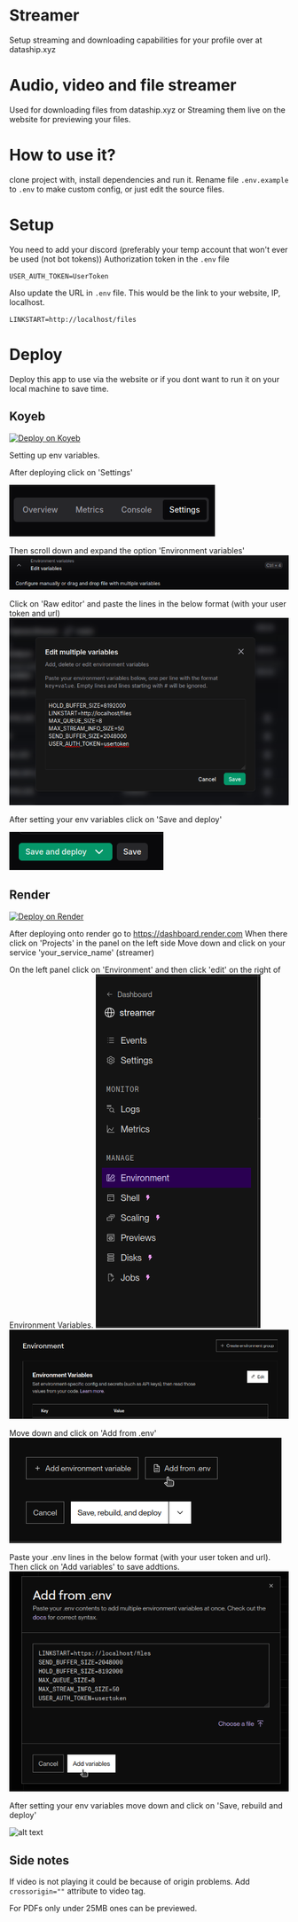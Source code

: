 # Streamer
Setup streaming and downloading capabilities for your profile over at dataship.xyz
# Audio, video and file streamer
Used for downloading files from dataship.xyz or Streaming them live on the website for previewing your files.

# How to use it?
clone project with, install dependencies and run it. Rename file `.env.example` to `.env` to make custom config, or just edit the source files.

# Setup
You need to add your discord (preferably your temp account that won't ever be used (not bot tokens)) Authorization token in the `.env` file
```
USER_AUTH_TOKEN=UserToken
```

Also update the URL in `.env` file. This would be the link to your website, IP, localhost.
```
LINKSTART=http://localhost/files
```

# Deploy
Deploy this app to use via the website or if you dont want to run it on your local machine to save time.


## Koyeb
[![Deploy on Koyeb](https://www.koyeb.com/static/images/deploy/button.svg)](https://app.koyeb.com/deploy?type=git&repository=github.com/DataShip-xyz/Streamer&branch=master&run_command=yarn%20run%20start:prod&name=dataship-streamer)

Setting up env variables.

After deploying click on 'Settings'

![alt text](https://github.com/DataShip-xyz/streamer/blob/d7416882c1ba4c9bd015bf13b1ae78d617e634e3/assets/Screenshot%20from%202025-01-14%2019-41-49.png)


Then scroll down and expand the option 'Environment variables'
![alt text](https://github.com/DataShip-xyz/streamer/blob/d7416882c1ba4c9bd015bf13b1ae78d617e634e3/assets/Screenshot%20from%202025-01-14%2019-42-16.png)

Click on 'Raw editor'
and paste the lines in the below format (with your user token and url)
![alt text](https://github.com/DataShip-xyz/streamer/blob/d7416882c1ba4c9bd015bf13b1ae78d617e634e3/assets/Screenshot%20from%202025-01-14%2019-42-49.png) 

After setting your env variables click on 'Save and deploy'

![alt text](https://github.com/DataShip-xyz/streamer/blob/e1a2ab4bf2b976e3f4d6601d442c59ec983352ff/assets/Screenshot%20from%202025-01-14%2019-55-18.png)

## Render
[![Deploy on Render](https://render.com/images/deploy-to-render-button.svg)](https://render.com/deploy?repo=https://github.com/DataShip-xyz/Streamer)

After deploying onto render go to https://dashboard.render.com
When there click on 'Projects' in the panel on the left side
Move down and click on your service 'your_service_name' (streamer)

On the left panel click on 'Environment' and then click 'edit' on the right of Environment Variables.
![alt text](https://github.com/DataShip-xyz/streamer/blob/859775050966081203487910428075ddbc1167eb/assets/Screenshot%20from%202025-01-14%2019-58-48.png)
![alt text](https://github.com/DataShip-xyz/streamer/blob/859775050966081203487910428075ddbc1167eb/assets/Screenshot%20from%202025-01-14%2019-59-19.png)

Move down and click on 'Add from .env'
![alt text](https://github.com/DataShip-xyz/streamer/blob/859775050966081203487910428075ddbc1167eb/assets/Screenshot%20from%202025-01-14%2019-59-41.png)

Paste your .env lines in the below format (with your user token and url). Then click on 'Add variables' to save addtions.
![alt text](https://github.com/DataShip-xyz/streamer/blob/859775050966081203487910428075ddbc1167eb/assets/Screenshot%20from%202025-01-14%2020-00-34.png)

After setting your env variables move down and click on 'Save, rebuild and deploy'

![alt text]([https://github.com/DataShip-xyz/streamer/blob/e1a2ab4bf2b976e3f4d6601d442c59ec983352ff/assets/Screenshot%20from%202025-01-14%2019-55-18.png](https://github.com/DataShip-xyz/streamer/blob/859775050966081203487910428075ddbc1167eb/assets/Screenshot%20from%202025-01-14%2020-01-00.png))


## Side notes
If video is not playing it could be because of origin problems. Add `crossorigin=""` attribute to video tag.

For PDFs only under 25MB ones can be previewed.
